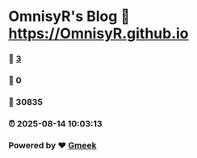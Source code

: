 # OmnisyR's Blog :link: https://OmnisyR.github.io 
### :page_facing_up: [3](https://OmnisyR.github.io/tag.html) 
### :speech_balloon: 0 
### :hibiscus: 30835 
### :alarm_clock: 2025-08-14 10:03:13 
### Powered by :heart: [Gmeek](https://github.com/Meekdai/Gmeek)

